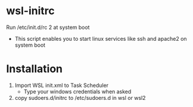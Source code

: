 # wsl-initrc

Run /etc/init.d/rc 2 at system boot

- This script enables you to start linux services like ssh and apache2 on system boot

# Installation

1. Import WSL init.xml to Task Scheduler
   - Type your windows credentials when asked
2. copy sudoers.d/initrc to /etc/sudoers.d in wsl or wsl2
